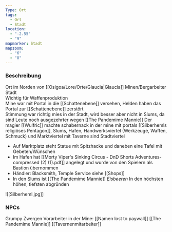 ```yaml
---
Type: Ort
tags:
  - Ort
  - Stadt
location:
  - "-2.55"
  - "9"
mapmarker: Stadt
mapzoom:
  - "6"
  - "8"
---
```



### Beschreibung
Ort im Norden von [[Osigoa/Lore/Orte/Glaucia|Glaucia]]
Minen/Bergarbeiter Stadt  
Wichtig für Waffenproduktion  
Mine war mit Portal in die [[Schattenebene]] versehen, Helden haben das Portal zur [[Schattenebene]] zerstört  
Stimmung war richtig mies in der Stadt, wird besser aber nicht in Slums, da sind Leute noch ausgezehrter wegen [[The Pandemime Mannie]]
Der magier [[Wulfric]] machte schabernack in der mine mit portals
[[Silberhemls religiöses Pentagon]], Slums, Hafen, Handwerksviertel (Werkzeuge, Waffen, Schmuck) und Marktviertel mit Taverne sind Stadtviertel
- Auf Marktplatz steht Statue mit Spitzhacke und daneben eine Tafel mit Gebeten/Wünschen
- Im Hafen hat [[Morty Viper's Sinking Circus - DnD Shorts Adventures-compressed (2) (1).pdf]] angelegt und wurde von den Spielern als Bastion übernommen
- Händler: Blacksmith, Temple Service siehe [[Shops]]
- In den Slums ist [[The Pandemime Mannie]]
_Eisbeeren_
	In den höchsten höhen, tiefsten abgründen
   
![[Silberheml.jpg]]
### NPCs

Grumpy Zwergen Vorarbeiter in der Mine: [[Namen lost to paywall]]
[[The Pandemime Mannie]]
[[Tavernenmitarbeiter]]